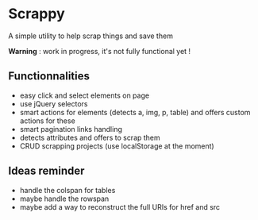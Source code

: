 Scrappy
=======

A simple utility to help scrap things and save them


**Warning** : work in progress, it's not fully functional yet !

## Functionnalities

- easy click and select elements on page
- use jQuery selectors
- smart actions for elements (detects a, img, p, table) and offers custom actions for these
- smart pagination links handling
- detects attributes and offers to scrap them
- CRUD scrapping projects (use localStorage at the moment)

## Ideas reminder 

- handle the colspan for tables
- maybe handle the rowspan
- maybe add a way to reconstruct the full URIs for href and src



